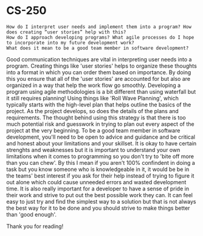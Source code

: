 # CS-250


    How do I interpret user needs and implement them into a program? How does creating “user stories” help with this?
    How do I approach developing programs? What agile processes do I hope to incorporate into my future development work?
    What does it mean to be a good team member in software development?

Good communication techniques are vital in interpreting user needs into a program. Creating things like 'user stories' helps to organize these thoughts into a format in which you can order them based on importance. By doing this you ensure that all of the 'user stories' are accounted for but also are organized in a way that help the work flow go smoothly. Developing a program using agile methodologies is a bit different than using waterfall but it still requires planning! Using things like 'Roll Wave Planning', which typically starts with the high-level plan that helps outline the basics of the project. As the project develops, so does the details of the plans and requirements. The thought behind using this strategy is that there is too much potential risk and guesswork in trying to plan out every aspect of the project at the very beginning. To be a good team member in software development, you'll need to be open to advice and guidance and be critical and honest about your limitations and your skillset. It is okay to have certain strenghts and weaknesses but it is important to understand your own limitations when it comes to programming so you don't try to 'bite off more than you can chew'. By this I mean if you aren't 100% confindent in doing a task but you know someone who is knowledgeable in it, it would be be in the teams' best interest if you ask for their help instead of trying to figure it out alone which could cause unneeded errors and wasted development time. It is also really important for a developer to have a sense of pride in their work and strive to put out the best possible work they can. It can feel easy to just try and find the simplest way to a solution but that is not always the best way for it to be done and you should strive to make things better than 'good enough'. 

Thank you for reading!
